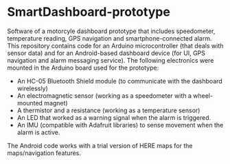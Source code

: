 # SmartDashboard-prototype
Software of a motorcyle dashboard prototype that includes speedometer, temperature reading, GPS navigation and smartphone-connected alarm. This repository contains code for an Arduino microcontroller (that deals with sensor data) and for an Android-based dashboard device (for UI, GPS navigation and alarm messaging service).
The following electronics were mounted in the Arduino board used for the prototype:
- An HC-05 Bluetooth Shield module (to communicate with the dashboard wirelessly)
- An electromagnetic sensor (working as a speedometer with a wheel-mounted magnet)
- A thermistor and a resistance (working as a temperature sensor)
- An LED that worked as a warning signal when the alarm is triggered.
- An IMU (compatible with Adafruit libraries) to sense movement when the alarm is active.

The Android code works with a trial version of HERE maps for the maps/navigation features.

